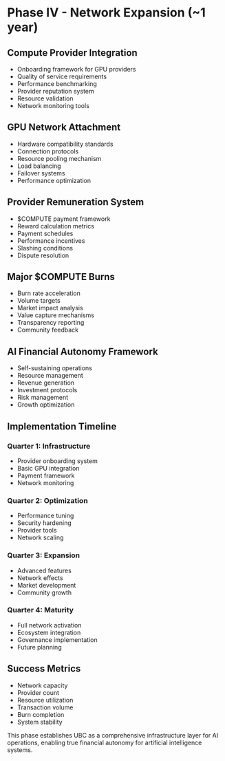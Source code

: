# Phase IV - Network Expansion (~1 year)

## Compute Provider Integration
- Onboarding framework for GPU providers
- Quality of service requirements
- Performance benchmarking
- Provider reputation system
- Resource validation
- Network monitoring tools

## GPU Network Attachment
- Hardware compatibility standards
- Connection protocols
- Resource pooling mechanism
- Load balancing
- Failover systems
- Performance optimization

## Provider Remuneration System
- $COMPUTE payment framework
- Reward calculation metrics
- Payment schedules
- Performance incentives
- Slashing conditions
- Dispute resolution

## Major $COMPUTE Burns
- Burn rate acceleration
- Volume targets
- Market impact analysis
- Value capture mechanisms
- Transparency reporting
- Community feedback

## AI Financial Autonomy Framework
- Self-sustaining operations
- Resource management
- Revenue generation
- Investment protocols
- Risk management
- Growth optimization

## Implementation Timeline

### Quarter 1: Infrastructure
- Provider onboarding system
- Basic GPU integration
- Payment framework
- Network monitoring

### Quarter 2: Optimization
- Performance tuning
- Security hardening
- Provider tools
- Network scaling

### Quarter 3: Expansion
- Advanced features
- Network effects
- Market development
- Community growth

### Quarter 4: Maturity
- Full network activation
- Ecosystem integration
- Governance implementation
- Future planning

## Success Metrics
- Network capacity
- Provider count
- Resource utilization
- Transaction volume
- Burn completion
- System stability

This phase establishes UBC as a comprehensive infrastructure layer for AI operations, enabling true financial autonomy for artificial intelligence systems.
